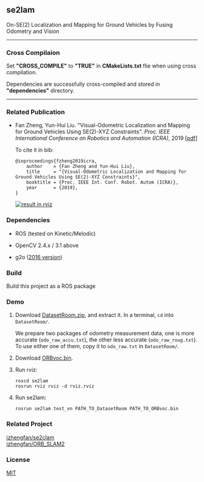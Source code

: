 se2lam
---
On-SE(2) Localization and Mapping for Ground Vehicles by Fusing Odometry and Vision

---
### Cross Compilaion
Set **"CROSS_COMPILE"** to **"TRUE"** in **CMakeLists.txt** flie when using cross compilation.

Dependencies are successfully cross-compiled and stored in **"dependencies"** directory.

---
### Related Publication

- Fan Zheng, Yun-Hui Liu. "Visual-Odometric Localization and Mapping for Ground Vehicles Using SE(2)-XYZ Constraints". _Proc. IEEE  International Conference on Robotics and Automation (ICRA)_, 2019 \[[pdf](https://fzheng.me/icra/2019.pdf)\]

  To cite it in bib:
  ```
  @inproceedings{fzheng2019icra,
      author    = {Fan Zheng and Yun-Hui Liu},
      title     = "{Visual-Odometric Localization and Mapping for Ground Vehicles Using SE(2)-XYZ Constraints}",
      booktitle = {Proc. IEEE Int. Conf. Robot. Autom (ICRA)},
      year      = {2019},
  }
  ```

  [![result in rviz](https://images.gitee.com/uploads/images/2019/0304/152353_36314cbb_874043.jpeg)](https://mycuhk-my.sharepoint.com/:v:/g/personal/1155051778_link_cuhk_edu_hk/EeIO3MJtH5pHsFkIRGHJbLEBRhRBGRRG6pwR19SFCrhQwQ?e=vbSLzS)

### Dependencies

- ROS (tested on Kinetic/Melodic)

- OpenCV 2.4.x / 3.1 above

- g2o ([2016 version](https://github.com/RainerKuemmerle/g2o/releases/tag/20160424_git))

### Build

Build this project as a ROS package

### Demo

1. Download [DatasetRoom.zip](https://mycuhk-my.sharepoint.com/:u:/g/personal/1155051778_link_cuhk_edu_hk/Ef4NuXvLZI1JhfljH9LkNxUB5xrDrCOrRnxwztO5bGKlew?e=U4aind), and extract it. In a terminal, `cd` into `DatasetRoom/`.

   We prepare two packages of odometry measurement data, one is more accurate (`odo_raw_accu.txt`), the other less accurate (`odo_raw_roug.txt`). To use either one of them, copy it to `odo_raw.txt` in `DatasetRoom/`.

2. Download [ORBvoc.bin](http://files.git.oschina.net/group1/M00/00/7A/ZxV3cFeI9XmAby8AAqT02a7stTI369.bin?token=cfa452605a820832918e620075c2ae9f&ts=1551679978&attname=ORBvoc.bin).

3. Run rviz:

   ```
   roscd se2lam
   rosrun rviz rviz -d rviz.rviz
   ```

4. Run se2lam:
   
   ```
   rosrun se2lam test_vn PATH_TO_DatasetRoom PATH_TO_ORBvoc.bin
   ```
   
### Related Project

[izhengfan/se2clam](https://github.com/izhengfan/se2clam)  
[izhengfan/ORB_SLAM2](https://github.com/izhengfan/ORB_SLAM2)

### License 

[MIT](LICENSE)

